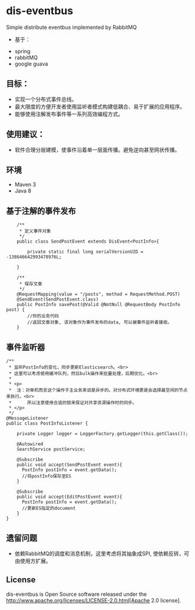 # dis-eventbus
Simple distribute eventbus implemented by RabbitMQ
- 基于：
* spring
* rabbitMQ
* google guava

## 目标：
* 实现一个分布式事件总线。
* 最大限度的方便开发者使用监听者模式构建低耦合、易于扩展的应用程序。
* 能够使用注解发布事件等一系列高效编程方式。

## 使用建议：
* 软件合理分层建模，使事件沿着单一层面传播。避免逆向甚至网状传播。

## 环境

- Maven 3
- Java 8

## 基于注解的事件发布

```
	/**
	 * 定义事件对象
	 */
	public class SendPostEvent extends DisEvent<PostInfo>{

		private static final long serialVersionUID = -138646642993478976L;

	}

```

```
	/**
	 * 保存文章
	 */
	@RequestMapping(value = "/posts", method = RequestMethod.POST)
	@SendEvent(SendPostEvent.class)
	public PostInfo savePost(@Valid @NotNull @RequestBody PostInfo post) {
		//你的业务代码
		//返回文章对象, 该对象作为事件发布的data, 可以被事件监听者接收。
	}

```

## 事件监听器

```
/**
 * 监听PostInfo的变化，同步更新Elasticsearch。<br>
 * 这里可以考虑使用缓冲队列，然后bulk操作来批量处理，后期优化。<br>
 * 
 * <p>
 *  注：对单机而言这个操作于主业务来说是异步的。对分布式环境更是会选择最空闲的节点来执行。<br>
 *      所以注意使用合适的锁来保证对共享资源操作时的同步。
 * </p>
 */
@MessageListener
public class PostInfoListener {
	
	private Logger logger = LoggerFactory.getLogger(this.getClass());
	
	@Autowired
	SearchService postService;
	
	@Subscribe	
	public void accept(SendPostEvent event){
	  PostInfo postInfo = event.getData();	  
	  //将postInfo保存至ES
	}
	
	@Subscribe
	public void accept(EditPostEvent event){
	  PostInfo postInfo = event.getData();	  
	  //更新ES指定的document
	}
}

```
## 遗留问题
* 依赖RabbitMQ的调度和消息机制，这里考虑将其抽象成SPI, 使依赖反转，可由使用方扩展。


## License
dis-eventbus is Open Source software released under the
http://www.apache.org/licenses/LICENSE-2.0.html[Apache 2.0 license].

